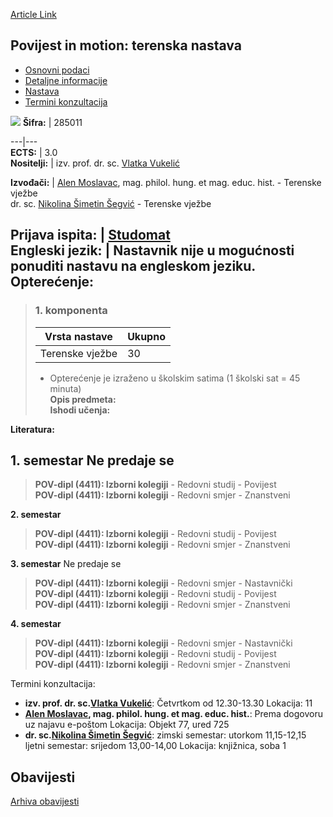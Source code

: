 [Article Link](https://www.fhs.hr/predmet/pimtn)

## Povijest in motion: terenska nastava
  * [Osnovni podaci](https://www.fhs.hr/predmet/pimtn#v1id-904853_378782_1_0 "Osnovni podaci")
  * [Detaljne informacije](https://www.fhs.hr/predmet/pimtn#v1id-904853_378782_1_1 "Detaljne informacije")
  * [Nastava](https://www.fhs.hr/predmet/pimtn#v1id-904853_378782_1_2 "Nastava")
  * [Termini konzultacija](https://www.fhs.hr/predmet/pimtn#v1id-904853_378782_1_3 "Termini konzultacija")


[![](https://www.fhs.hr/img/flags/gif/hr.gif)](https://www.fhs.hr/predmet/pimtn)
**Šifra:** |  285011  
  
---|---  
**ECTS:** |  3.0   
**Nositelji:** |  izv. prof. dr. sc. [Vlatka Vukelić](https://www.fhs.hr/djelatnik/vlatka.vukelic)   
  
**Izvođači:** |  [Alen Moslavac](https://www.fhs.hr/djelatnik/alen.moslavac), mag. philol. hung. et mag. educ. hist. - Terenske vježbe  
dr. sc. [Nikolina Šimetin Šegvić](https://www.fhs.hr/djelatnik/nikolina.simetin_segvic) - Terenske vježbe  
  
**Prijava ispita:** |  [Studomat](http://www.isvu.hr/studomat)  
**Engleski jezik:** |  Nastavnik nije u mogućnosti ponuditi nastavu na engleskom jeziku.   
**Opterećenje:**  
---  
> ### 1. komponenta
> | Vrsta nastave | Ukupno  
> ---|---  
> Terenske vježbe | 30  
> * Opterećenje je izraženo u školskim satima (1 školski sat = 45 minuta)   
**Opis predmeta:**  
> **Ishodi učenja:**  

  
**Literatura:**  

  
**1. semestar** Ne predaje se  
---  
> **POV-dipl (4411): Izborni kolegiji** - Redovni studij - Povijest  
>  **POV-dipl (4411): Izborni kolegiji** - Redovni smjer - Znanstveni  
>   
  
**2. semestar**  
> **POV-dipl (4411): Izborni kolegiji** - Redovni studij - Povijest  
>  **POV-dipl (4411): Izborni kolegiji** - Redovni smjer - Znanstveni  
>   
  
**3. semestar** Ne predaje se  
> **POV-dipl (4411): Izborni kolegiji** - Redovni smjer - Nastavnički  
>  **POV-dipl (4411): Izborni kolegiji** - Redovni studij - Povijest  
>  **POV-dipl (4411): Izborni kolegiji** - Redovni smjer - Znanstveni  
>   
  
**4. semestar**  
> **POV-dipl (4411): Izborni kolegiji** - Redovni smjer - Nastavnički  
>  **POV-dipl (4411): Izborni kolegiji** - Redovni studij - Povijest  
>  **POV-dipl (4411): Izborni kolegiji** - Redovni smjer - Znanstveni  
>   
Termini konzultacija: 
  * **izv. prof. dr. sc.[Vlatka Vukelić](https://www.fhs.hr/djelatnik/vlatka.vukelic)**: 
Četvrtkom od 12.30-13.30
Lokacija: 11 
  * **[Alen Moslavac](https://www.fhs.hr/djelatnik/alen.moslavac), mag. philol. hung. et mag. educ. hist.**: 
Prema dogovoru uz najavu e-poštom
Lokacija: Objekt 77, ured 725 
  * **dr. sc.[Nikolina Šimetin Šegvić](https://www.fhs.hr/djelatnik/nikolina.simetin_segvic)**: 
zimski semestar: utorkom 11,15-12,15
ljetni semestar: srijedom 13,00-14,00
Lokacija: knjižnica, soba 1 


## Obavijesti
[Arhiva obavijesti](https://www.fhs.hr/predmet/pimtn?@=21tus#news_132471 "Arhiva obavijesti")
